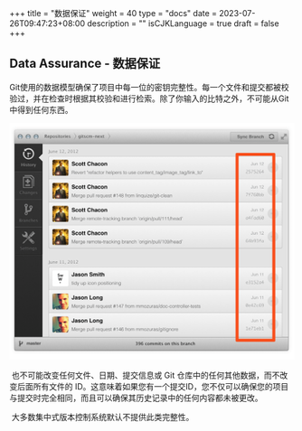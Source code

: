 +++
title = "数据保证"
weight = 40
type = "docs"
date = 2023-07-26T09:47:23+08:00
description = ""
isCJKLanguage = true
draft = false
+++

## Data Assurance - 数据保证

​	Git使用的数据模型确保了项目中每一位的密钥完整性。每一个文件和提交都被校验过，并在检查时根据其校验和进行检索。除了你输入的比特之外，不可能从Git中得到任何东西。

![img](DataAssurance_img/assurance@2x.png)

​	也不可能改变任何文件、日期、提交信息或 Git 仓库中的任何其他数据，而不改变后面所有文件的 ID。这意味着如果您有一个提交ID，您不仅可以确保您的项目与提交时完全相同，而且可以确保其历史记录中的任何内容都未被更改。

​	大多数集中式版本控制系统默认不提供此类完整性。